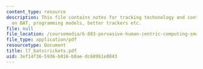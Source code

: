 ```yaml
---
content_type: resource
description: This file contains notes for tracking techonology and contains information
  on BAT, programming models, better trackers etc.
file: null
file_location: /coursemedia/6-883-pervasive-human-centric-computing-sma-5508-spring-2006/3ef14f365936b016b8aedc689b1e8843_l7_batscrickets.pdf
file_type: application/pdf
resourcetype: Document
title: l7_batscrickets.pdf
uid: 3ef14f36-5936-b016-b8ae-dc689b1e8843
---
```

